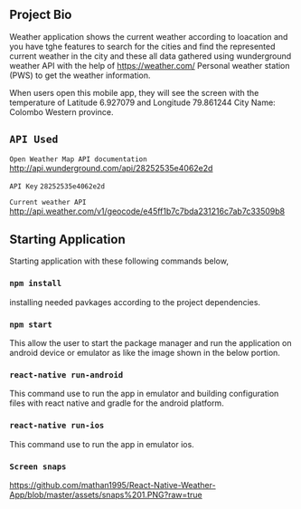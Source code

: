 ## Project Bio

Weather application shows the current weather according to loacation and you have tghe features to search for the cities and find the represented current weather in the city
and these all data gathered using wunderground weather API with the help of https://weather.com/ Personal weather station (PWS) to get the weather information.

When users open this mobile app, they will see the screen with the temperature of Latitude 6.927079 and Longitude 79.861244 City Name: Colombo Western province.

## `API Used`

`Open Weather Map API documentation` 
http://api.wunderground.com/api/28252535e4062e2d

`API Key`
`28252535e4062e2d`

`Current weather API`
http://api.weather.com/v1/geocode/e45ff1b7c7bda231216c7ab7c33509b8

## Starting Application
Starting application with these following commands below,

### `npm install`
installing needed pavkages according to the project dependencies.

### `npm start` 
This allow the user to start the package manager and run the application on android device or emulator as like the image shown in the below portion.

### `react-native run-android`
This command use to run the app in emulator and building configuration files with react native and gradle for the android platform.

### `react-native run-ios`
This command use to run the app in emulator ios.

### `Screen snaps`
https://github.com/mathan1995/React-Native-Weather-App/blob/master/assets/snaps%201.PNG?raw=true

